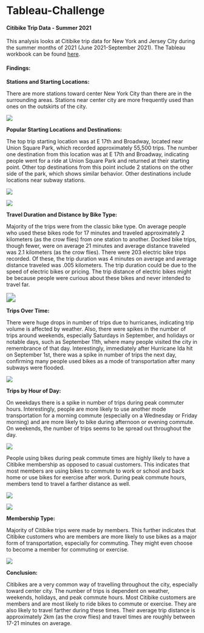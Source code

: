 # Tableau-Challenge

#### Citibike Trip Data - Summer 2021

This analysis looks at Citibike trip data for New York and Jersey City during the summer months of 2021 (June 2021-September 2021).  The Tableau workbook can be found [here](https://public.tableau.com/app/profile/saleha.ahmed7799/viz/CitiBikeSummer2021/CitibikeTripsinSummer2021).

#### Findings:

**Stations and Starting Locations:**

There are more stations toward center New York City than there are in the surrounding areas.  Stations near center city are more frequently used than ones on the outskirts of the city.

![](C:\Users\Leha\Documents\Prework_SFA\Tableau-Challenge\Images\map_tripstartlocation.png)

**Popular Starting Locations and Destinations:**

The top trip starting location was at E 17th and Broadway, located near Union Square Park, which recorded approximately 55,500 trips.  The number one destination from this location was at E 17th and Broadway, indicating people went for a ride at Union Square Park and returned at their starting point.  Other top destinations from this point include 2 stations on the other side of the park, which shows similar behavior.  Other destinations include locations near subway stations.

![](C:\Users\Leha\Documents\Prework_SFA\Tableau-Challenge\Images\top10startinglocations.png)

![](C:\Users\Leha\Documents\Prework_SFA\Tableau-Challenge\Images\topdestinationsfromE17thandBroadway.png)

**Travel Duration and Distance by Bike Type:**

Majority of the trips were from the classic bike type.  On average people who used these bikes rode for 17 minutes and traveled approximately 2 kilometers (as the crow flies) from one station to another. Docked bike trips, though fewer, were on average 21 minutes and average distance traveled was 2.1 kilometers (as the crow flies).  There were 203 electric bike trips recorded.  Of these, the trip duration was 4 minutes on average and average distance traveled was .005 kilometers.  The trip duration could be due to the speed of electric bikes or pricing.  The trip distance of electric bikes might be because people were curious about these bikes and never intended to travel far.

<img src="C:\Users\Leha\Documents\Prework_SFA\Tableau-Challenge\Images\avgdistancenadtime.png" style="zoom: 150%;" />

**Trips Over Time:**

There were huge drops in number of trips due to hurricanes,  indicating trip volume is affected by weather. Also, there were spikes in the number of trips around weekends, especially Saturdays in September, and holidays or notable days, such as September 11th, where many people visited the city in remembrance of that day.  Interestingly, immediately after Hurricane Ida hit on September 1st, there was a spike in number of trips the next day, confirming many people used bikes as a mode of transportation after many subways were flooded.

![](C:\Users\Leha\Documents\Prework_SFA\Tableau-Challenge\Images\tripsovertime.png)

**Trips by Hour of Day:**

On weekdays there is a spike in number of trips during peak commuter hours. Interestingly, people are more likely to use another mode transportation for a morning commute (especially on a Wednesday or Friday morning) and are more likely to bike during afternoon or evening commute.  On weekends, the number of trips seems to be spread out throughout the day.

![](C:\Users\Leha\Documents\Prework_SFA\Tableau-Challenge\Images\tripsbyhod.png)

People using bikes during peak commute times are highly likely to have a Citibike membership as opposed to casual customers. This indicates that most members are using bikes to commute to work or school and back home or use bikes for exercise after work.  During peak commute hours, members tend to travel a farther distance as well.

![](C:\Users\Leha\Documents\Prework_SFA\Tableau-Challenge\Images\membershiptraveldow.png)

![](C:\Users\Leha\Documents\Prework_SFA\Tableau-Challenge\Images\distancebyhod.png)

**Membership Type:**

Majority of Citibike trips were made by members.  This further indicates that Citibike customers who are members are more likely to use bikes as a major form of transportation, especially for commuting. They might even choose to become a member for commuting or exercise.

![](C:\Users\Leha\Documents\Prework_SFA\Tableau-Challenge\Images\membershiptype.png)

**Conclusion:**

Citibikes are a very common way of travelling throughout the city, especially toward center city.  The number of trips is dependent on weather, weekends, holidays, and peak commute hours.  Most Citibike customers are members and are most likely to ride bikes to commute or exercise.  They are also likely to travel farther during these times. Their average trip distance is approximately 2km (as the crow flies) and travel times are roughly between 17-21 minutes on average. 